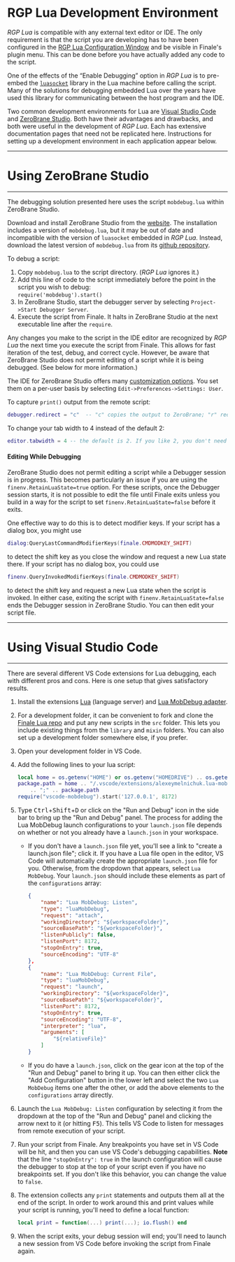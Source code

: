 RGP Lua Development Environment
===============================

_RGP Lua_ is compatible with any external text editor or IDE. The only requirement is that the script you are developing has to have been configured in the [RGP Lua Configuration Window](/docs/rgp-lua/rgp-lua-configuration) and be visible in Finale's plugin menu. This can be done before you have actually added any code to the script.

One of the effects of the “Enable Debugging” option in _RGP Lua_ is to pre-embed the [`luasocket`](https://aiq0.github.io/luasocket/index.html) library in the Lua machine before calling the script. Many of the solutions for debugging embedded Lua over the years have used this library for communicating between the host program and the IDE.

Two common development environments for Lua are [Visual Studio Code](https://code.visualstudio.com/) and [ZeroBrane Studio](https://studio.zerobrane.com/). Both have their advantages and drawbacks, and both were useful in the development of _RGP Lua_. Each has extensive documentation pages that need not be replicated here. Instructions for setting up a development environment in each application appear below.

---

# Using ZeroBrane Studio

---

The debugging solution presented here uses the script `mobdebug.lua` within ZeroBrane Studio.

Download and install ZeroBrane Studio from the [website](https://studio.zerobrane.com/). The installation includes a version of `mobdebug.lua`, but it may be out of date and incompatible with the version of `luasocket` embedded in _RGP Lua_. Instead, download the latest version of `mobdebug.lua` from its [github repository](https://github.com/pkulchenko/MobDebug).

To debug a script:

1. Copy `mobdebug.lua` to the script directory. (_RGP Lua_ ignores it.)
2. Add this line of code to the script immediately before the point in the script you wish to debug:  
    `require('mobdebug').start()`
3. In ZeroBrane Studio, start the debugger server by selecting `Project->Start Debugger Server`.
4. Execute the script from Finale. It halts in ZeroBrane Studio at the next executable line after the `require`.

Any changes you make to the script in the IDE editor are recognized by _RGP Lua_ the next time you execute the script from Finale. This allows for fast iteration of the test, debug, and correct cycle. However, be aware that ZeroBrane Studio does not permit editing of a script while it is being debugged. (See below for more information.)

The IDE for ZeroBrane Studio offers many [customization options](https://studio.zerobrane.com/doc-general-preferences). You set them on a per-user basis by selecting `Edit->Preferences->Settings: User`.

To capture `print()` output from the remote script:

```lua
debugger.redirect = "c"  -- "c" copies the output to ZeroBrane; "r" redirects it
```

To change your tab width to 4 instead of the default 2:

```lua
editor.tabwidth = 4 -- the default is 2. If you like 2, you don't need this line.
```

#### Editing While Debugging

ZeroBrane Studio does not permit editing a script while a Debugger session is in progress. This becomes particularly an issue if you are using the `finenv.RetainLuaState=true` option. For these scripts, once the Debugger session starts, it is not possible to edit the file until Finale exits unless you build in a way for the script to set `finenv.RetainLuaState=false` before it exits.

One effective way to do this is to detect modifier keys. If your script has a dialog box, you might use 

```lua
dialog:QueryLastCommandModifierKeys(finale.CMDMODKEY_SHIFT)
```

to detect the shift key as you close the window and request a new Lua state there. If your script has no dialog box, you could use

```lua
finenv.QueryInvokedModifierKeys(finale.CMDMODKEY_SHIFT)
```
to detect the shift key and request a new Lua state when the script is invoked. In either case, exiting the script with `finenv.RetainLuaState=false` ends the Debugger session in ZeroBrane Studio. You can then edit your script file.

---

# Using Visual Studio Code

---

There are several different VS Code extensions for Lua debugging, each with different pros and cons. Here is one setup that gives satisfactory results.

1. Install the extensions [Lua](https://marketplace.visualstudio.com/items?itemName=sumneko.lua) (language server) and [Lua MobDebug adapter](https://marketplace.visualstudio.com/items?itemName=AlexeyMelnichuk.lua-mobdebug).

2. For a development folder, it can be convenient to fork and clone the [Finale Lua repo](https://github.com/finale-lua/lua-scripts) and put any new scripts in the `src` folder. This lets you include existing things from the `library` and `mixin` folders. You can also set up a development folder somewhere else, if you prefer.

3. Open your development folder in VS Code.

4. Add the following lines to your lua script:

    ```lua
    local home = os.getenv("HOME") or os.getenv("HOMEDRIVE") .. os.getenv("HOMEPATH")
    package.path = home .. "/.vscode/extensions/alexeymelnichuk.lua-mobdebug-0.0.5/lua/?.lua"
        .. ";" .. package.path
    require("vscode-mobdebug").start('127.0.0.1', 8172)
    ```

5. Type <kbd>Ctrl</kbd>+<kbd>Shift</kbd>+<kbd>D</kbd> or click on the "Run and Debug" icon in the side bar to bring up the "Run and Debug" panel. The process for adding the Lua MobDebug launch configurations to your `launch.json` file depends on whether or not you already have a `launch.json` in your workspace.

    - If you don't have a `launch.json` file yet, you'll see a link to "create a launch.json file"; click it. If you have a Lua file open in the editor, VS Code will automatically create the appropriate `launch.json` file for you. Otherwise, from the dropdown that appears, select `Lua MobDebug`. Your `launch.json` should include these elements as part of the `configurations` array:
    
        ```json
        {
            "name": "Lua MobDebug: Listen",
            "type": "luaMobDebug",
            "request": "attach",
            "workingDirectory": "${workspaceFolder}",
            "sourceBasePath": "${workspaceFolder}",
            "listenPublicly": false,
            "listenPort": 8172,
            "stopOnEntry": true,
            "sourceEncoding": "UTF-8"
        },
        {
            "name": "Lua MobDebug: Current File",
            "type": "luaMobDebug",
            "request": "launch",
            "workingDirectory": "${workspaceFolder}",
            "sourceBasePath": "${workspaceFolder}",
            "listenPort": 8172,
            "stopOnEntry": true,
            "sourceEncoding": "UTF-8",
            "interpreter": "lua",
            "arguments": [
                "${relativeFile}"
            ]
        }
        ```
        
    - If you do have a `launch.json`, click on the gear icon at the top of the "Run and Debug" panel to bring it up. You can then either click the "Add Configuration" button in the lower left and select the two `Lua MobDebug` items one after the other, or add the above elements to the `configurations` array directly.

6. Launch the `Lua MobDebug: Listen` configuration by selecting it from the dropdown at the top of the "Run and Debug" panel and clicking the arrow next to it (or hitting <kbd>F5</kbd>). This tells VS Code to listen for messages from remote execution of your script.

7. Run your script from Finale. Any breakpoints you have set in VS Code will be hit, and then you can use VS Code's debugging capabilities. **Note** that the line `"stopOnEntry": true` in the launch configuration will cause the debugger to stop at the top of your script even if you have no breakpoints set. If you don't like this behavior, you can change the value to `false`.

8. The extension collects any `print` statements and outputs them all at the end of the script. In order to work around this and print values while your script is running, you'll need to define a local function:

    ```lua
    local print = function(...) print(...); io.flush() end
    ```

9. When the script exits, your debug session will end; you'll need to launch a new session from VS Code before invoking the script from Finale again.
